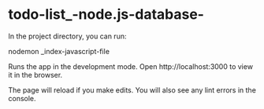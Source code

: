 # todo-list_-node.js-database-
In the project directory, you can run:

nodemon _index-javascript-file

Runs the app in the development mode.
Open http://localhost:3000 to view it in the browser.

The page will reload if you make edits.
You will also see any lint errors in the console.
